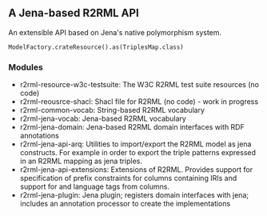 ## A Jena-based R2RML API

An extensible API based on Jena's native polymorphism system.

`ModelFactory.crateResource().as(TriplesMap.class)`


### Modules
* r2rml-resource-w3c-testsuite: The W3C R2RML test suite resources (no code)
* r2rml-reousrce-shacl: Shacl file for R2RML (no code) - work in progress
* r2rml-common-vocab: String-based R2RML vocabulary
* r2rml-jena-vocab: Jena-based R2RML vocabulary
* r2rml-jena-domain: Jena-based R2RML domain interfaces with RDF annotations
* r2rml-jena-api-arq: Utilities to import/export the R2RML model as jena constructs. For example in order to export the triple patterns expressed in an R2RML mapping as jena triples.
* r2rml-jena-api-extensions: Extensions of R2RML. Provides support for specification of prefix constraints for columns containing IRIs and support for and language tags from columns.
* r2rml-jena-plugin: Jena plugin; registers domain interfaces with jena; includes an annotation processor to create the implementations




